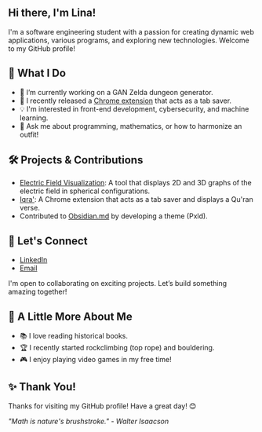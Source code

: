 ## Hi there, I'm Lina!

I'm a software engineering student with a passion for creating dynamic web applications, various programs, and exploring new technologies. Welcome to my GitHub profile!

## 🚀 What I Do

- 🔭 I’m currently working on a GAN Zelda dungeon generator.
- 🌱 I recently released a [Chrome extension](https://shorturl.at/1dEcS) that acts as a tab saver.
- 💡 I'm interested in front-end development, cybersecurity, and machine learning.
- 💬 Ask me about programming, mathematics, or how to harmonize an outfit!

## 🛠️ Projects & Contributions

- [Electric Field Visualization](https://github.com/Lina674/Visualization-of-the-Electric-Field-in-Various-Sphere-Configurations-in-2D-and-in-3D): A tool that displays 2D and 3D graphs of the electric field in spherical configurations.
- [Iqra'](https://chromewebstore.google.com/detail/iqra-quran-tab-saver/pdegifediocllkkbggklcahhedkpfnel): A Chrome extension that acts as a tab saver and displays a Qu'ran verse.
- Contributed to [Obsidian.md](https://github.com/Lina674/obsidian-releases) by developing a theme (Pxld).

## 🤝 Let's Connect

- [LinkedIn](https://www.linkedin.com/in/lina-guezi/)
- [Email](mailto:lina.guezi@gmail.com)

I'm open to collaborating on exciting projects. Let’s build something amazing together!

## 🌱 A Little More About Me

- 📚 I love reading historical books.
- 🏆 I recently started rockclimbing (top rope) and bouldering.
- 🎮 I enjoy playing video games in my free time!

## ✨ Thank You!

Thanks for visiting my GitHub profile! Have a great day! 😊

_"Math is nature's brushstroke." - Walter Isaacson_

